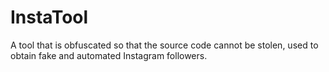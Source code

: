 # InstaTool
A tool that is obfuscated so that the source code cannot be stolen, used to obtain fake and automated Instagram followers.
